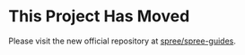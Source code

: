 This Project Has Moved
======================

Please visit the new official repository at [spree/spree-guides](http://github.com/spree/spree-guides).